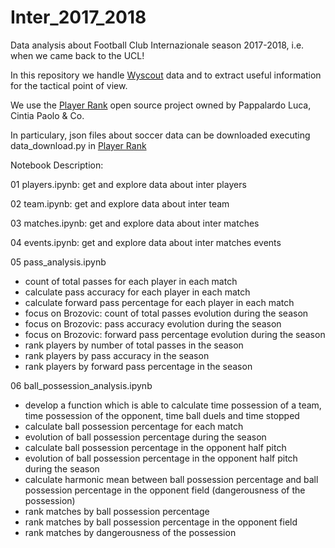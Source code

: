 # Inter_2017_2018
Data analysis about Football Club Internazionale season 2017-2018, i.e. when we came back to the UCL!

In this repository we handle [Wyscout](https://wyscout.com/) data and to extract useful information for the tactical point of view.

We use the [Player Rank](https://github.com/mesosbrodleto/playerank) open source project owned by Pappalardo Luca, Cintia Paolo & Co.

In particulary, json files about soccer data can be downloaded executing data_download.py in [Player Rank](https://github.com/mesosbrodleto/playerank)

Notebook Description:

01 players.ipynb: get and explore data about inter players

02 team.ipynb: get and explore data about inter team

03 matches.ipynb: get and explore data about inter matches

04 events.ipynb: get and explore data about inter matches events

05 pass_analysis.ipynb
  - count of total passes for each player in each match
  - calculate pass accuracy for each player in each match
  - calculate forward pass percentage for each player in each match
  - focus on Brozovic: count of total passes evolution during the season
  - focus on Brozovic: pass accuracy evolution during the season
  - focus on Brozovic: forward pass percentage evolution during the season
  - rank players by number of total passes in the season
  - rank players by pass accuracy in the season
  - rank players by forward pass percentage in the season

06 ball_possession_analysis.ipynb
  - develop a function which is able to calculate time possession of a team, time possession of the opponent, time ball duels and time stopped
  - calculate ball possession percentage for each match
  - evolution of ball possession percentage during the season
  - calculate ball possession percentage in the opponent half pitch
  - evolution of ball possession percentage in the opponent half pitch during the season
  - calculate harmonic mean between ball possession percentage and ball possession percentage in the opponent field (dangerousness of the possession)
  - rank matches by ball possession percentage
  - rank matches by ball possession percentage in the opponent field
  - rank matches by dangerousness of the possession
